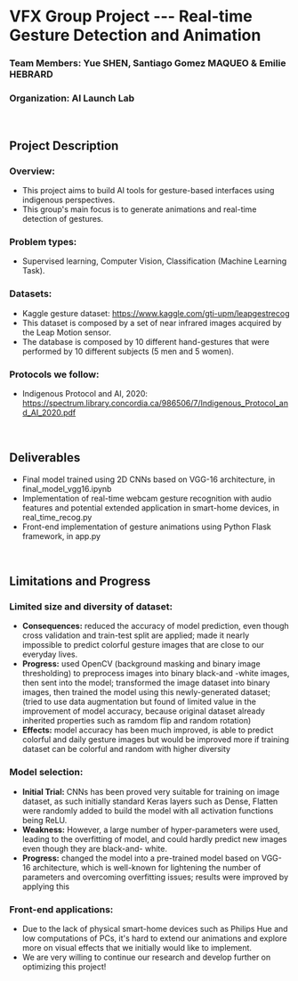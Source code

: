 # VFX Group Project --- Real-time Gesture Detection and Animation
### Team Members: Yue SHEN, Santiago Gomez MAQUEO & Emilie HEBRARD
### Organization: AI Launch Lab
<br />

## Project Description
### Overview:
- This project aims to build AI tools for gesture-based interfaces using indigenous perspectives.
- This group's main focus is to generate animations and real-time detection of gestures.
### Problem types:
- Supervised learning, Computer Vision, Classification (Machine Learning Task).
### Datasets:
 - Kaggle gesture dataset: https://www.kaggle.com/gti-upm/leapgestrecog
 - This dataset is composed by a set of near infrared images acquired by the Leap Motion sensor.
 - The database is composed by 10 different hand-gestures that were performed by 10 different subjects (5 men and 5 women).
### Protocols we follow:
 - Indigenous Protocol and AI, 2020: https://spectrum.library.concordia.ca/986506/7/Indigenous_Protocol_and_AI_2020.pdf
 <br />
 
 ## Deliverables
 - Final model trained using 2D CNNs based on VGG-16 architecture, in final_model_vgg16.ipynb
 - Implementation of real-time webcam gesture recognition with audio features and potential extended application in smart-home devices, in real_time_recog.py
 - Front-end implementation of gesture animations using Python Flask framework, in app.py
<br />

## Limitations and Progress
### Limited size and diversity of dataset:
  - **Consequences:** reduced the accuracy of model prediction, even though cross validation and train-test split are applied;
    made it nearly impossible to predict colorful gesture images that are close to our everyday lives.
  - **Progress:** used OpenCV (background masking and binary image thresholding) to preprocess images into binary black-and -white images, then sent into the model;
    transformed the image dataset into binary images, then trained the model using this newly-generated dataset; 
    (tried to use data augmentation but found of limited value in the improvement of model accuracy, because original dataset already inherited properties such as ramdom flip and     random rotation)
  - **Effects:** model accuracy has been much improved, is able to predict colorful and daily gesture images but would be improved more if training dataset can be colorful and         random with higher diversity
### Model selection:
  - **Initial Trial:** CNNs has been proved very suitable for training on image dataset, as such initially standard Keras layers such as Dense, Flatten were randomly added to         build the model with all activation functions being ReLU.
  - **Weakness:** However, a large number of hyper-parameters were used, leading to the overfitting of model, and could hardly predict new images even though they are black-and-       white.
  - **Progress:** changed the model into a pre-trained model based on VGG-16 architecture, which is well-known for lightening the number of parameters and overcoming overfitting       issues; results were improved by applying this
### Front-end applications:
   - Due to the lack of physical smart-home devices such as Philips Hue and low computations of PCs, it's hard to extend our animations and explore more on visual effects that          we initially would like to implement.
   - We are very willing to continue our research and develop further on optimizing this project!
